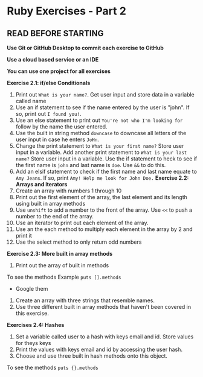 # Ruby Exercises - Part 2

## READ BEFORE STARTING

**Use Git or GitHub Desktop to commit each exercise  to GitHub** <br>

**Use a cloud based service or an IDE**<br>

**You can use one project for all exercises**<br>

**Exercise 2.1: if/else Conditionals**

1. Print out `What is your name?`. Get user input and store data in a variable called name
2. Use an if statement to see if the name entered by the user is "john". If so, print out `I found you!`.
3. Use an else statement to print out `You're not who I'm looking for ` follow by the name the user entered.
4. Use the built in string method `downcase` to downcase all letters of the user input in case he enters `JoHn`.
5. Change the print statement to `What is your first name?` Store user input in a variable. Add another print statement to `What is your last name?` Store user input in a variable. Use the if statement to heck to see if the first name is `john` and last name is `doe`. Use `&&` to do this.
6. Add an elsif statement to check if the first name and last name equate to `Amy Jeans`. If so, print `Amy! Help me look for John Doe.`
   **Exercise 2.2: Arrays and iterators**
7. Create an array with numbers 1 through 10
8. Print out the first element of the array, the last element and its length using built in array methods
9. Use `unshift` to add a number to the front of the array. Use `<<` to push a number to the end of the array.
10. Use an iterator to print out each element of the array.
11. Use an the each method to multiply each element in the array by 2 and print it
12. Use the select method to only return odd numbers

**Exercise 2.3: More built in array methods**

1. Print out the array of built in methods

To see the methods
Example `puts [].methods`

- Google them

1. Create an array with three strings that resemble names.
2. Use three different built in array methods that haven't been covered in this exercise.

**Exercises 2.4: Hashes**

1. Set a variable called user to a hash with keys email and id. Store values for theys keys
2. Print the values with keys email and id by accessing the user hash.
3. Choose and use three built in hash methods onto this object.

To see the methods
`puts {}.methods`
